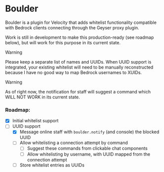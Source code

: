 # Boulder

Boulder is a plugin for Velocity that adds whitelist functionality compatible with Bedrock clients connecting through the Geyser proxy plugin.

Work is still in development to make this production-ready (see roadmap below), but will work for this purpose in its current state. 

> [!WARNING]  
> Please keep a separate list of names and UUIDs. When UUID support is integrated, your existing whitelist will need to be manually reconstructed because I have no good way to map Bedrock usernames to XUIDs. 

> [!WARNING]
> As of right now, the notification for staff will suggest a command which WILL NOT WORK in its current state.

### Roadmap:
- [x] Initial whitelist support
- [ ] UUID support
  - [x] Message online staff with `boulder.notify` (and console) the blocked UUID
  - [ ] Allow whitelisting a connection attempt by command
    - [ ] Suggest these commands from clickable chat components
    - [ ] Allow whitelisting by username, with UUID mapped from the connection attempt
  - [ ] Store whitelist entries as UUIDs